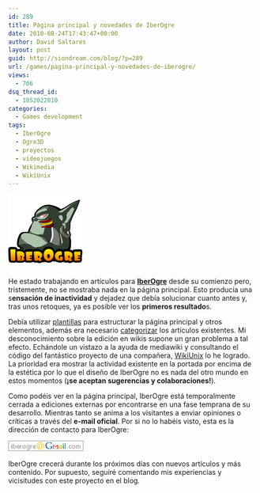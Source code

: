 ```yaml
---
id: 289
title: Página principal y novedades de IberOgre
date: 2010-08-24T17:43:47+00:00
author: David Saltares
layout: post
guid: http://siondream.com/blog/?p=289
url: /games/pagina-principal-y-novedades-de-iberogre/
views:
  - 706
dsq_thread_id:
  - 1852022810
categories:
  - Games development
tags:
  - IberOgre
  - Ogre3D
  - proyectos
  - videojuegos
  - Wikimedia
  - WikiUnix
---
```


![iberogre-logo-wiki.png](/img/wp/iberogre-logo-wiki.png)

He estado trabajando en artículos para [**IberOgre**](http://osl2.uca.es/iberogre) desde su comienzo pero, tristemente, no se mostraba nada en la página principal. Esto producía una s**ensación de inactividad** y dejadez que debía solucionar cuanto antes y, tras unos retoques, ya es posible ver los **primeros resultado**s.

Debía utilizar [plantillas](http://meta.wikimedia.org/wiki/Help:Template) para estructurar la página principal y otros elementos, además era necesario [categorizar](http://meta.wikimedia.org/wiki/Ayuda:Categorias) los artículos existentes. Mi desconocimiento sobre la edición en wikis supone un gran problema a tal efecto. Echándole un vistazo a la ayuda de mediawiki y consultando el código del fantástico proyecto de una compañera, [WikiUnix](http://osl2.uca.es/wikiunix/index.php/P%C3%A1gina_principal) lo he logrado. La prioridad era mostrar la actividad existente en la portada por encima de la estética por lo que el diseño de IberOgre no es nada del otro mundo en estos momentos (**¡se aceptan sugerencias y colaboraciones!**).

Como podéis ver en la página principal, IberOgre está temporalmente cerrada a ediciones externas por encontrarse en una fase temprana de su desarrollo. Mientras tanto se anima a los visitantes a enviar opiniones o críticas a través del **e-mail oficial**. Por si no lo habéis visto, esta es la dirección de contacto para IberOgre:

[![iberogre-gmail.png](/img/wp/iberogre-gmail.png)](mailto:iberogre@gmail.com)

IberOgre crecerá durante los próximos días con nuevos artículos y más contenido. Por supuesto, seguiré comentando mis experiencias y vicisitudes con este proyecto en el blog.